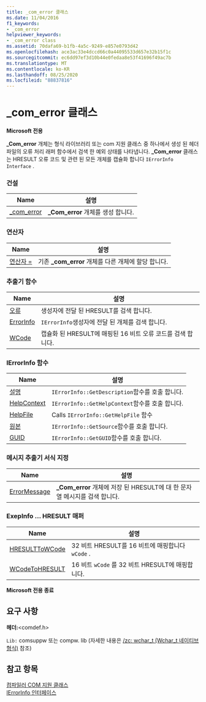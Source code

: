 ```yaml
---
title: _com_error 클래스
ms.date: 11/04/2016
f1_keywords:
- _com_error
helpviewer_keywords:
- _com_error class
ms.assetid: 70dafa69-b1fb-4a5c-9249-e857e0793d42
ms.openlocfilehash: ace3ac33e4dccd66c0a44095533d657e32b15f1c
ms.sourcegitcommit: ec6dd97ef3d10b44e0fedaa8e53f41696f49ac7b
ms.translationtype: MT
ms.contentlocale: ko-KR
ms.lasthandoff: 08/25/2020
ms.locfileid: "88837816"
---
```

# <a name="_com_error-class"></a>_com_error 클래스

**Microsoft 전용**

**_Com_error** 개체는 형식 라이브러리 또는 com 지원 클래스 중 하나에서 생성 된 헤더 파일의 오류 처리 래퍼 함수에서 검색 한 예외 상태를 나타냅니다. **_Com_error** 클래스는 HRESULT 오류 코드 및 관련 된 모든 개체를 캡슐화 합니다 `IErrorInfo Interface` .

### <a name="construction"></a>건설

| Name | 설명 |
|-|-|
|[_com_error](../cpp/com-error-com-error.md)|**_Com_error** 개체를 생성 합니다.|

### <a name="operators"></a>연산자

| Name | 설명 |
|-|-|
|[연산자 =](../cpp/com-error-operator-equal.md)|기존 **_com_error** 개체를 다른 개체에 할당 합니다.|

### <a name="extractor-functions"></a>추출기 함수

| Name | 설명 |
|-|-|
|[오류](../cpp/com-error-error.md)|생성자에 전달 된 HRESULT를 검색 합니다.|
|[ErrorInfo](../cpp/com-error-errorinfo.md)|`IErrorInfo`생성자에 전달 된 개체를 검색 합니다.|
|[WCode](../cpp/com-error-wcode.md)|캡슐화 된 HRESULT에 매핑된 16 비트 오류 코드를 검색 합니다.|

### <a name="ierrorinfo-functions"></a>IErrorInfo 함수

| Name | 설명 |
|-|-|
|[설명](../cpp/com-error-description.md)|`IErrorInfo::GetDescription`함수를 호출 합니다.|
|[HelpContext](../cpp/com-error-helpcontext.md)|`IErrorInfo::GetHelpContext`함수를 호출 합니다.|
|[HelpFile](../cpp/com-error-helpfile.md)|Calls `IErrorInfo::GetHelpFile` 함수|
|[원본](../cpp/com-error-source.md)|`IErrorInfo::GetSource`함수를 호출 합니다.|
|[GUID](../cpp/com-error-guid.md)|`IErrorInfo::GetGUID`함수를 호출 합니다.|

### <a name="format-message-extractor"></a>메시지 추출기 서식 지정

| Name | 설명 |
|-|-|
|[ErrorMessage](../cpp/com-error-errormessage.md)|**_Com_error** 개체에 저장 된 HRESULT에 대 한 문자열 메시지를 검색 합니다.|

### <a name="exepinfowcode-to-hresult-mappers"></a>ExepInfo ... HRESULT 매퍼

| Name | 설명 |
|-|-|
|[HRESULTToWCode](../cpp/com-error-hresulttowcode.md)|32 비트 HRESULT를 16 비트에 매핑합니다 `wCode` .|
|[WCodeToHRESULT](../cpp/com-error-wcodetohresult.md)|16 비트 `wCode` 를 32 비트 HRESULT에 매핑합니다.|

**Microsoft 전용 종료**

## <a name="requirements"></a>요구 사항

**헤더:**\<comdef.h>

`Lib:` comsuppw 또는 compw. lib (자세한 내용은 [/zc: wchar_t (Wchar_t 네이티브 형식)](../build/reference/zc-wchar-t-wchar-t-is-native-type.md) 참조)

## <a name="see-also"></a>참고 항목

[컴파일러 COM 지원 클래스](../cpp/compiler-com-support-classes.md)<br/>
[IErrorInfo 인터페이스](/windows/win32/api/oaidl/nn-oaidl-ierrorinfo)
